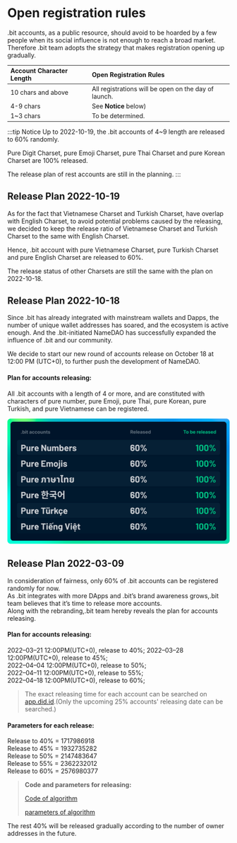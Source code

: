 # Open registration rules

.bit accounts, as a public resource, should avoid to be hoarded by a few people when its social influence is not enough to reach a broad market. Therefore .bit team adopts the strategy that makes registration opening up gradually.

| Account Character Length | Open Registration Rules                              |
|:-------------------------|:-----------------------------------------------------|
| 10 chars and above       | All registrations will be open on the day of launch. |
| 4-9 chars                | See **Notice** below)                                |
| 1~3 chars                | To be determined.                                    |

:::tip Notice 
Up to 2022-10-19, the .bit accounts of 4~9 length are released to 60% randomly.

Pure Digit Charset, pure Emoji Charset, pure Thai Charset and pure Korean Charset are 100% released.

The release plan of rest accounts are still in the planning.
:::

## Release Plan 2022-10-19
As for the fact that Vietnamese Charset and Turkish Charset, have overlap with English Charset, to avoid potential problems caused by the releasing, we decided to keep the release ratio of Vietnamese Charset and Turkish Charset to the same with English Charset. 

Hence, .bit account with pure Vietnamese Charset, pure Turkish Charset and pure English Charset are released to 60%.  

The release status of other Charsets are still the same with the plan on 2022-10-18.

## Release Plan 2022-10-18
Since .bit has already integrated with mainstream wallets and Dapps, the number of unique wallet addresses has soared, and the ecosystem is active enough.
And the .bit-initiated NameDAO has successfully expanded the influence of .bit and our community.

We decide to start our new round of accounts release on October 18 at 12:00 PM (UTC+0), to further push the development of NameDAO.

#### Plan for accounts releasing:
All .bit accounts with a length of 4 or more, and are constituted with characters of pure number, pure Emoji, pure Thai, pure Korean, pure Turkish, and pure Vietnamese can be registered.

![release-plan-1018.png](./release-plan-1018.png)

## Release Plan 2022-03-09
In consideration of fairness, only 60% of .bit accounts can be registered randomly for now.  
As .bit integrates with more DApps and .bit’s brand awareness grows,.bit team believes that it’s time to release more accounts.   
Along with the rebranding,.bit team hereby reveals the plan for accounts releasing.

#### Plan for accounts releasing:
2022–03–21 12:00PM(UTC+0), release to 40%;
2022–03–28 12:00PM(UTC+0), release to 45%;  
2022–04–04 12:00PM(UTC+0), release to 50%;  
2022–04–11 12:00PM(UTC+0), release to 55%;  
2022–04–18 12:00PM(UTC+0), release to 60%;

> The exact releasing time for each account can be searched on [app.did.id](https://app.did.id).(Only the upcoming 25% accounts' releasing date can be searched.)

#### Parameters for each release:
Release to 40% = 1717986918  
Release to 45% = 1932735282  
Release to 50% = 2147483647  
Release to 55% = 2362232012  
Release to 60% = 2576980377  

> **Code and parameters for releasing:**
>
> [Code of algorithm](https://github.com/dotbitHQ/das-contracts/blob/7717330047772f51855d79bd67b77dede34d0bf8/contracts/pre-account-cell-type/src/entry.rs#L597-L630)
> 
> [parameters of algorithm](https://github.com/dotbitHQ/das-contracts/blob/7717330047772f51855d79bd67b77dede34d0bf8/contracts/pre-account-cell-type/src/entry.rs#L607)

The rest 40% will be released gradually according to the number of owner addresses in the future.




